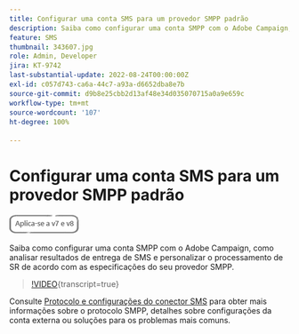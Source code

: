 ```yaml
---
title: Configurar uma conta SMS para um provedor SMPP padrão
description: Saiba como configurar uma conta SMPP com o Adobe Campaign, como analisar resultados de entrega de SMS e personalizar o processamento de SR de acordo com as especificações do seu provedor SMPP. 
feature: SMS
thumbnail: 343607.jpg
role: Admin, Developer
jira: KT-9742
last-substantial-update: 2022-08-24T00:00:00Z
exl-id: c057d743-ca6a-44c7-a93a-d6652dba8e7b
source-git-commit: d9b8e25cbb2d13af48e34d035070715a0a9e659c
workflow-type: tm+mt
source-wordcount: '107'
ht-degree: 100%

---
```


# Configurar uma conta SMS para um provedor SMPP padrão

![Se aplica a: V7 e V8](../assets/V7-V8-stamp.png)

Saiba como configurar uma conta SMPP com o Adobe Campaign, como analisar resultados de entrega de SMS e personalizar o processamento de SR de acordo com as especificações do seu provedor SMPP.

>[!VIDEO](https://video.tv.adobe.com/v/343607?quality=12&learn=on){transcript=true}

Consulte [Protocolo e configurações do conector SMS](https://experienceleague.adobe.com/docs/campaign-classic/using/sending-messages/sending-messages-on-mobiles/sms-protocol.html?lang=pt-BR#sending-messages) para obter mais informações sobre o protocolo SMPP, detalhes sobre configurações da conta externa ou soluções para os problemas mais comuns.
